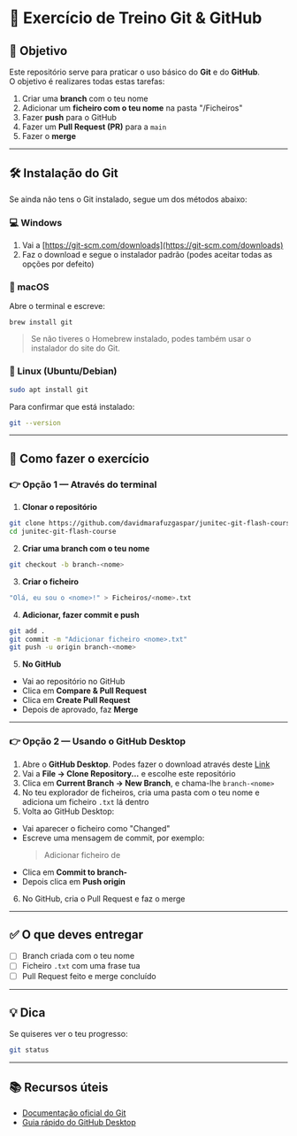 # 🧩 Exercício de Treino Git & GitHub

## 🎯 Objetivo
Este repositório serve para praticar o uso básico do **Git** e do **GitHub**.  
O objetivo é realizares todas estas tarefas:
1. Criar uma **branch** com o teu nome  
2. Adicionar um **ficheiro com o teu nome** na pasta "/Ficheiros"  
3. Fazer **push** para o GitHub  
4. Fazer um **Pull Request (PR)** para a `main`  
5. Fazer o **merge**  

---

## 🛠️ Instalação do Git
Se ainda não tens o Git instalado, segue um dos métodos abaixo:

### 💻 Windows
1. Vai a [https://git-scm.com/downloads](https://git-scm.com/downloads)  
2. Faz o download e segue o instalador padrão (podes aceitar todas as opções por defeito)  

### 🍎 macOS
Abre o terminal e escreve:
```shell
brew install git
```

> Se não tiveres o Homebrew instalado, podes também usar o instalador do site do Git.

### 🐧 Linux (Ubuntu/Debian)
```bash
sudo apt install git
```

Para confirmar que está instalado:
```bash
git --version
```

---

## 🚀 Como fazer o exercício

### 👉 Opção 1 — Através do **terminal**

1. **Clonar o repositório**
```bash
git clone https://github.com/davidmarafuzgaspar/junitec-git-flash-course.git
cd junitec-git-flash-course
```

2. **Criar uma branch com o teu nome**
```bash
git checkout -b branch-<nome>
```

3. **Criar o ficheiro**
```bash
"Olá, eu sou o <nome>!" > Ficheiros/<nome>.txt
```

4. **Adicionar, fazer commit e push**
```bash
git add .
git commit -m "Adicionar ficheiro <nome>.txt"
git push -u origin branch-<nome>
```

5. **No GitHub**
- Vai ao repositório no GitHub
- Clica em **Compare & Pull Request**
- Clica em **Create Pull Request**
- Depois de aprovado, faz **Merge**

---

### 👉 Opção 2 — Usando o **GitHub Desktop**

1. Abre o **GitHub Desktop**. Podes fazer o download através deste [Link](https://desktop.github.com/download/)
2. Vai a **File → Clone Repository...** e escolhe este repositório
3. Clica em **Current Branch → New Branch**, e chama-lhe `branch-<nome>`
4. No teu explorador de ficheiros, cria uma pasta com o teu nome e adiciona um ficheiro `.txt` lá dentro
5. Volta ao GitHub Desktop:
- Vai aparecer o ficheiro como "Changed"
- Escreve uma mensagem de commit, por exemplo:
  > Adicionar ficheiro de <nome>
- Clica em **Commit to branch-<nome>**
- Depois clica em **Push origin**
6. No GitHub, cria o Pull Request e faz o merge

---

## ✅ O que deves entregar
- [ ] Branch criada com o teu nome
- [ ] Ficheiro `.txt` com uma frase tua
- [ ] Pull Request feito e merge concluído  

---

## 💡 Dica
Se quiseres ver o teu progresso:
```bash
git status
```

---

## 📚 Recursos úteis
- [Documentação oficial do Git](https://git-scm.com/doc)
- [Guia rápido do GitHub Desktop](https://docs.github.com/desktop)  